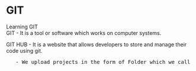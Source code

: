 # GIT
Learning GIT
<br>
GIT - It is a tool or software which works on computer systems.

GIT HUB - It is a website that allows developers to store and manage their code using git.
<pre>   - We upload projects in the form of Folder which we call Repository in Github.</pre>
